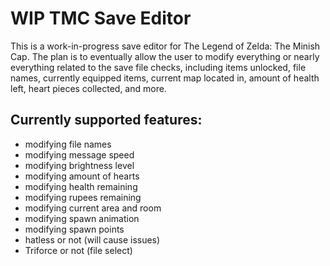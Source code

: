 # WIP TMC Save Editor

This is a work-in-progress save editor for The Legend of Zelda: The Minish Cap. The plan is to eventually allow the user to modify everything or nearly everything related to the save file checks, including items unlocked, file names, currently equipped items, current map located in, amount of health left, heart pieces collected, and more.

## Currently supported features:

* modifying file names
* modifying message speed
* modifying brightness level
* modifying amount of hearts
* modifying health remaining
* modifying rupees remaining
* modifying current area and room
* modifying spawn animation
* modifying spawn points
* hatless or not (will cause issues)
* Triforce or not (file select)

